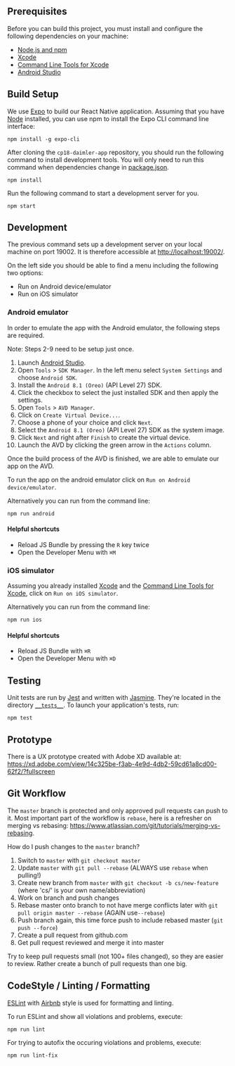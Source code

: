 ## Prerequisites

Before you can build this project, you must install and configure the following dependencies on your machine:

- [Node.js and npm](https://nodejs.org/en/)
- [Xcode](https://developer.apple.com/xcode/)
- [Command Line Tools for Xcode](https://developer.apple.com/download/more/)
- [Android Studio](https://developer.android.com/studio/)

## Build Setup

We use [Expo](https://expo.io/) to build our React Native application. Assuming that you have [Node](https://nodejs.org/en/) installed, you can use npm to install the Expo CLI command line interface:

    npm install -g expo-cli

After cloning the `cp18-daimler-app` repository, you should run the following command to install development tools. You will only need to run this command when dependencies change in [package.json](package.json).

    npm install

Run the following command to start a development server for you.

    npm start
    
## Development

The previous command sets up a development server on your local machine on port 19002.
It is therefore accessible at [http://localhost:19002/](http://localhost:19002/).

On the left side you should be able to find a menu including the following two options:

- Run on Android device/emulator
- Run on iOS simulator

### Android emulator

In order to emulate the app with the Android emulator, the following steps are required.

Note: Steps 2-9 need to be setup just once.

1. Launch [Android Studio](https://developer.android.com/studio/). 
2. Open `Tools` > `SDK Manager`. In the left menu select `System Settings` and choose `Android SDK`.
3. Install the `Android 8.1 (Oreo)` (API Level 27) SDK.
4. Click the checkbox to select the just installed SDK and then apply the settings.
5. Open `Tools` > `AVD Manager`.
6. Click on `Create Virtual Device...`.
7. Choose a phone of your choice and click `Next`.
8. Select the `Android 8.1 (Oreo)` (API Level 27) SDK as the system image.
9. Click `Next` and right after `Finish` to create the virtual device.
10. Launch the AVD by clicking the green arrow in the `Actions` column.

Once the build process of the AVD is finished, we are able to emulate our app on the AVD.

To run the app on the android emulator click on `Run on Android device/emulator`.

Alternatively you can run from the command line:
   
    npm run android

#### Helpful shortcuts

- Reload JS Bundle by pressing the `R` key twice
- Open the Developer Menu with `⌘M`

### iOS simulator

Assuming you already installed [Xcode](https://developer.apple.com/xcode/) and the [Command Line Tools for Xcode](https://developer.apple.com/download/more/), click on `Run on iOS simulator`.

Alternatively you can run from the command line:
   
    npm run ios

#### Helpful shortcuts

- Reload JS Bundle with `⌘R`
- Open the Developer Menu with `⌘D`

## Testing

Unit tests are run by [Jest](https://jestjs.io/) and written with [Jasmine](https://jasmine.github.io/). They're located in the directory [`__tests__`](__tests__). To launch your application's tests, run:

    npm test

## Prototype

There is a UX prototype created with Adobe XD available at: https://xd.adobe.com/view/14c325be-f3ab-4e9d-4db2-59cd61a8cd00-62f2/?fullscreen

## Git Workflow

The `master` branch is protected and only approved pull requests can push to it. Most important part of
the workflow is `rebase`, here is a refresher on merging vs rebasing: https://www.atlassian.com/git/tutorials/merging-vs-rebasing.

How do I push changes to the `master` branch?

1.  Switch to `master` with `git checkout master`
2.  Update `master` with `git pull --rebase` (ALWAYS use `rebase` when pulling!)
3.  Create new branch from `master` with `git checkout -b cs/new-feature` (where 'cs/' is your own name/abbreviation)
4.  Work on branch and push changes
5.  Rebase master onto branch to not have merge conflicts later with `git pull origin master --rebase` (AGAIN use`--rebase`)
6.  Push branch again, this time force push to include rebased master (`git push --force`)
7.  Create a pull request from github.com
8.  Get pull request reviewed and merge it into master

Try to keep pull requests small (not 100+ files changed), so they are easier to review. Rather create a bunch of pull requests than one big.

## CodeStyle / Linting / Formatting

[ESLint](https://eslint.org/) with [Airbnb](https://github.com/airbnb/javascript) style is used for formatting and linting.

To run ESLint and show all violations and problems, execute:

    npm run lint
    
For trying to autofix the occuring violations and problems, execute:

    npm run lint-fix

